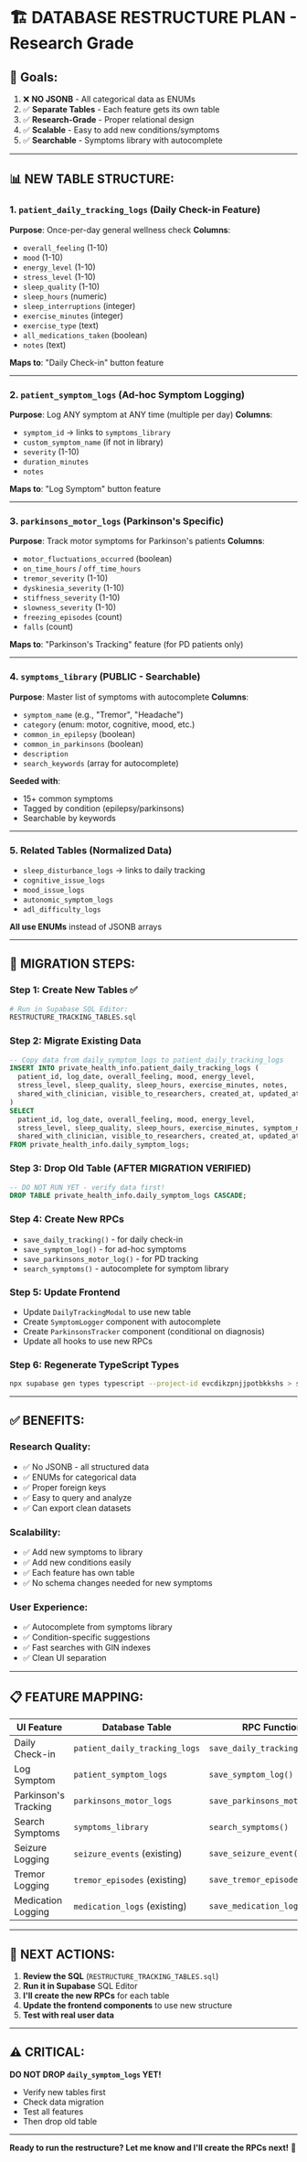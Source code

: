 # 🏗️ **DATABASE RESTRUCTURE PLAN - Research Grade**

## **🎯 Goals:**
1. ❌ **NO JSONB** - All categorical data as ENUMs
2. ✅ **Separate Tables** - Each feature gets its own table
3. ✅ **Research-Grade** - Proper relational design
4. ✅ **Scalable** - Easy to add new conditions/symptoms
5. ✅ **Searchable** - Symptoms library with autocomplete

---

## **📊 NEW TABLE STRUCTURE:**

### **1. `patient_daily_tracking_logs`** (Daily Check-in Feature)
**Purpose**: Once-per-day general wellness check
**Columns**:
- `overall_feeling` (1-10)
- `mood` (1-10)
- `energy_level` (1-10)
- `stress_level` (1-10)
- `sleep_quality` (1-10)
- `sleep_hours` (numeric)
- `sleep_interruptions` (integer)
- `exercise_minutes` (integer)
- `exercise_type` (text)
- `all_medications_taken` (boolean)
- `notes` (text)

**Maps to**: "Daily Check-in" button feature

---

### **2. `patient_symptom_logs`** (Ad-hoc Symptom Logging)
**Purpose**: Log ANY symptom at ANY time (multiple per day)
**Columns**:
- `symptom_id` → links to `symptoms_library`
- `custom_symptom_name` (if not in library)
- `severity` (1-10)
- `duration_minutes`
- `notes`

**Maps to**: "Log Symptom" button feature

---

### **3. `parkinsons_motor_logs`** (Parkinson's Specific)
**Purpose**: Track motor symptoms for Parkinson's patients
**Columns**:
- `motor_fluctuations_occurred` (boolean)
- `on_time_hours` / `off_time_hours`
- `tremor_severity` (1-10)
- `dyskinesia_severity` (1-10)
- `stiffness_severity` (1-10)
- `slowness_severity` (1-10)
- `freezing_episodes` (count)
- `falls` (count)

**Maps to**: "Parkinson's Tracking" feature (for PD patients only)

---

### **4. `symptoms_library`** (PUBLIC - Searchable)
**Purpose**: Master list of symptoms with autocomplete
**Columns**:
- `symptom_name` (e.g., "Tremor", "Headache")
- `category` (enum: motor, cognitive, mood, etc.)
- `common_in_epilepsy` (boolean)
- `common_in_parkinsons` (boolean)
- `description`
- `search_keywords` (array for autocomplete)

**Seeded with**:
- 15+ common symptoms
- Tagged by condition (epilepsy/parkinsons)
- Searchable by keywords

---

### **5. Related Tables** (Normalized Data)
- `sleep_disturbance_logs` → links to daily tracking
- `cognitive_issue_logs`
- `mood_issue_logs`
- `autonomic_symptom_logs`
- `adl_difficulty_logs`

**All use ENUMs** instead of JSONB arrays

---

## **🔄 MIGRATION STEPS:**

### **Step 1: Create New Tables** ✅
```bash
# Run in Supabase SQL Editor:
RESTRUCTURE_TRACKING_TABLES.sql
```

### **Step 2: Migrate Existing Data**
```sql
-- Copy data from daily_symptom_logs to patient_daily_tracking_logs
INSERT INTO private_health_info.patient_daily_tracking_logs (
  patient_id, log_date, overall_feeling, mood, energy_level,
  stress_level, sleep_quality, sleep_hours, exercise_minutes, notes,
  shared_with_clinician, visible_to_researchers, created_at, updated_at
)
SELECT 
  patient_id, log_date, overall_feeling, mood, energy_level,
  stress_level, sleep_quality, sleep_hours, exercise_minutes, symptom_notes,
  shared_with_clinician, visible_to_researchers, created_at, updated_at
FROM private_health_info.daily_symptom_logs;
```

### **Step 3: Drop Old Table** (AFTER MIGRATION VERIFIED)
```sql
-- DO NOT RUN YET - verify data first!
DROP TABLE private_health_info.daily_symptom_logs CASCADE;
```

### **Step 4: Create New RPCs**
- `save_daily_tracking()` - for daily check-in
- `save_symptom_log()` - for ad-hoc symptoms
- `save_parkinsons_motor_log()` - for PD tracking
- `search_symptoms()` - autocomplete for symptom library

### **Step 5: Update Frontend**
- Update `DailyTrackingModal` to use new table
- Create `SymptomLogger` component with autocomplete
- Create `ParkinsonsTracker` component (conditional on diagnosis)
- Update all hooks to use new RPCs

### **Step 6: Regenerate TypeScript Types**
```bash
npx supabase gen types typescript --project-id evcdikzpnjjpotbkkshs > src/integrations/supabase/types.ts
```

---

## **✅ BENEFITS:**

### **Research Quality:**
- ✅ No JSONB - all structured data
- ✅ ENUMs for categorical data
- ✅ Proper foreign keys
- ✅ Easy to query and analyze
- ✅ Can export clean datasets

### **Scalability:**
- ✅ Add new symptoms to library
- ✅ Add new conditions easily
- ✅ Each feature has own table
- ✅ No schema changes needed for new symptoms

### **User Experience:**
- ✅ Autocomplete from symptoms library
- ✅ Condition-specific suggestions
- ✅ Fast searches with GIN indexes
- ✅ Clean UI separation

---

## **📋 FEATURE MAPPING:**

| UI Feature | Database Table | RPC Function |
|------------|---------------|--------------|
| Daily Check-in | `patient_daily_tracking_logs` | `save_daily_tracking()` |
| Log Symptom | `patient_symptom_logs` | `save_symptom_log()` |
| Parkinson's Tracking | `parkinsons_motor_logs` | `save_parkinsons_motor_log()` |
| Search Symptoms | `symptoms_library` | `search_symptoms()` |
| Seizure Logging | `seizure_events` (existing) | `save_seizure_event()` |
| Tremor Logging | `tremor_episodes` (existing) | `save_tremor_episode()` |
| Medication Logging | `medication_logs` (existing) | `save_medication_log()` |

---

## **🚀 NEXT ACTIONS:**

1. **Review the SQL** (`RESTRUCTURE_TRACKING_TABLES.sql`)
2. **Run it in Supabase** SQL Editor
3. **I'll create the new RPCs** for each table
4. **Update the frontend components** to use new structure
5. **Test with real user data**

---

## **⚠️ CRITICAL:**

**DO NOT DROP `daily_symptom_logs` YET!**
- Verify new tables first
- Check data migration
- Test all features
- Then drop old table

---

**Ready to run the restructure? Let me know and I'll create the RPCs next!** 🎯
